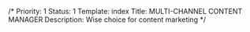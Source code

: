 /*
Priority: 1
Status: 1
Template: index
Title: MULTI-CHANNEL CONTENT MANAGER
Description: Wise choice for content marketing
*/

